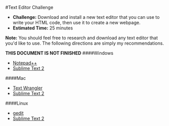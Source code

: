 #Text Editor Challenge

* **Challenge:** Download and install a new text editor that you can use to write your HTML code, then use it to create a new webpage.
* **Estimated Time:** 25 minutes

**Note:** You should feel free to research and download any text editor that you'd like to use. The following directions are simply my recommendations.

**THIS DOCUMENT IS NOT FINISHED**
####Windows
* [Notepad++](http://notepad-plus-plus.org/)
* [Sublime Text 2](http://www.sublimetext.com/2)

####Mac
* [Text Wrangler](http://www.barebones.com/products/TextWrangler/)
* [Sublime Text 2](http://www.sublimetext.com/2)

####Linux
* [gedit](http://projects.gnome.org/gedit/)
* [Sublime Text 2](http://www.sublimetext.com/2)

